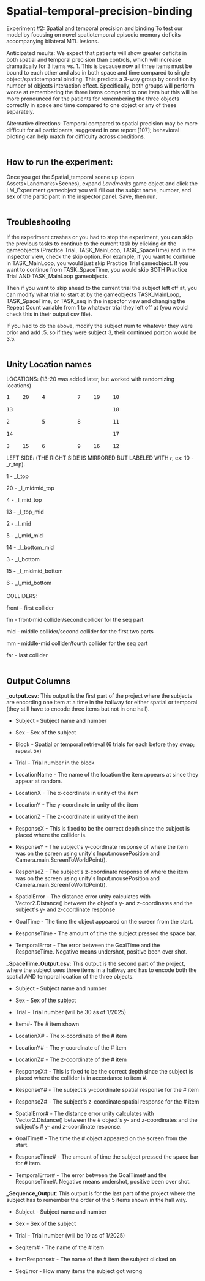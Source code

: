 # Spatial-temporal-precision-binding
Experiment #2: Spatial and temporal precision and binding
 To test our model by focusing on novel spatiotemporal episodic memory deficits accompanying bilateral MTL lesions.


Anticipated results:
    We expect that patients will show greater deficits in both spatial and temporal precision than controls, which will increase dramatically for 3 items vs. 1. This is because now all three items must be bound to each other and also in both space and time compared to single object/spatiotemporal binding.  This predicts a 3-way group by condition by number of objects interaction effect.  Specifically, both groups will perform worse at remembering the three items compared to one item but this will be more pronounced for the patients for remembering the three objects correctly in space and time compared to one object or any of these separately.


Alternative directions:
    Temporal compared to spatial precision may be more difficult for all participants, suggested in one report [107]; behavioral piloting can help match for difficulty across conditions.
<br />
<br />

## How to run the experiment:
Once you get the Spatial_temporal scene up (open Assets>Landmarks>Scenes), expand _Landmarks_ game object and click the LM_Experiment gameobject you will fill out the subjct name, number, and sex of the participant in the inspector panel.
Save, then run.
 <br />
 <br />

## Troubleshooting

If the experiment crashes or you had to stop the experiment, you can skip the previous tasks to continue to the current task by clicking on the gameobjects (Practice Trial, TASK_MainLoop, TASK_SpaceTime) and in the inspector view, check the skip option. For example, if you want to continue in TASK_MainLoop, you would just skip Practice Trial gameobject. If you want to continue from TASK_SpaceTime, you would skip BOTH Practice Trial AND TASK_MainLoop gameobjects.

Then if you want to skip ahead to the current trial the subject left off at, you can modify what trial to start at by the gameobjects TASK_MainLoop, TASK_SpaceTime, or TASK_seq in the inspector view and changing the Repeat Count variable from 1 to whatever trial they left off at (you would check this in their output csv file).

If you had to do the above, modify the subject num to whatever they were prior and add .5, so if they were subject 3, their continued portion would be 3.5.
<br />
<br />

## Unity Location names

LOCATIONS: (13-20 was added later, but worked with randomizing locations)
<pre>
1    20    4          7    19    10

13                               18

2          5          8          11

14                               17

3    15    6          9    16    12
</pre>
LEFT SIDE: (THE RIGHT SIDE IS MIRRORED BUT LABELED WITH _r_, ex: 10 - _r_top).

1  - _l_top

20 - _l_midmid_top

4  - _l_mid_top

13 - _l_top_mid

2  - _l_mid

5  - _l_mid_mid

14 - _l_bottom_mid

3  - _l_bottom

15 - _l_midmid_bottom

6  - _l_mid_bottom
<br />
<br />
COLLIDERS:

front - first collider

fm - front-mid collider/second collider for the seq part

mid - middle collider/second collider for the first two parts

mm - middle-mid collider/fourth collider for the seq part

far - last collider
<br />
<br />

## Output Columns
**_output.csv**: This output is the first part of the project where the subjects are encording one item at a time in the hallway for either spatial or temporal (they still have to encode three items but not in one hall).
- Subject - Subject name and number

- Sex - Sex of the subject

- Block - Spatial or temporal retrieval (6 trials for each before they swap; repeat 5x)

- Trial - Trial number in the block

- LocationName - The name of the location the item appears at since they appear at random.

- LocationX - The x-coordinate in unity of the item

- LocationY - The y-coordinate in unity of the item

- LocationZ - The z-coordinate in unity of the item

- ResponseX - This is fixed to be the correct depth since the subject is placed where the collider is.

- ResponseY - The subject's y-coordinate response of where the item was on the screen using unity's Input.mousePosition and Camera.main.ScreenToWorldPoint().

- ResponseZ - The subject's z-coordinate response of where the item was on the screen using unity's Input.mousePosition and Camera.main.ScreenToWorldPoint().

- SpatialError - The distance error unity calculates with Vector2.Distance() between the object's y- and z-coordinates and the subject's y- and z-coordinate response

- GoalTime - The time the object appeared on the screen from the start.

- ResponseTime - The amount of time the subject pressed the space bar.

- TemporalError - The error between the GoalTime and the ResponseTime. Negative means undershot, positive been over shot.


**_SpaceTime_Output.csv**: This output is the second part of the project, where the subject sees three items in a hallway and has to encode both the spatial AND temporal location of the three objects.
- Subject - Subject name and number

- Sex - Sex of the subject

- Trial - Trial number (will be 30 as of 1/2025)

- Item#- The # item shown

- LocationX# - The x-coordinate of the # item

- LocationY# - The y-coordinate of the # item

- LocationZ# - The z-coordinate of the # item

- ResponseX# - This is fixed to be the correct depth since the subject is placed where the collider is in accordance to item #.

- ResponseY# - The subject's y-coordinate spatial response for the # item

- ResponseZ# - The subject's z-coordinate spatial response for the # item

- SpatialError# - The distance error unity calculates with Vector2.Distance() between the # object's y- and z-coordinates and the subject's # y- and z-coordinate response.

- GoalTime# - The time the # object appeared on the screen from the start.

- ResponseTime# - The amount of time the subject pressed the space bar for # item.

- TemporalError# - The error between the GoalTime# and the ResponseTime#. Negative means undershot, positive been over shot.


**_Sequence_Output**: This output is for the last part of the project where the subject has to remember the order of the 5 items shown in the hall way.
- Subject - Subject name and number

- Sex - Sex of the subject

- Trial - Trial number (will be 10 as of 1/2025)

- SeqItem# - The name of the # item

- ItemResponse# - The name of the # item the subject clicked on

- SeqError - How many items the subject got wrong
